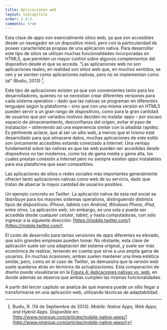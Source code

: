 ```yaml
---
title: Aplicaciones web
layout: subcapitulo
order: 2.4.2.
comments: true
---
```


Esta clase de _apps_ son esencialmente sitios web, ya que son accesibles desde un navegador en un dispositivo móvil, pero con la particularidad de poseer características propias de una aplicación nativa. Para desarrollar este tipo de sitios se utilizan muchas funcionalidades incorporadas en HTML5, que permiten un mayor control sobre algunos complementos del dispositivo desde el que se acceda. “Las aplicaciones web no son aplicaciones reales; en realidad son sitios web que, en muchos sentidos, se ven y se sienten como aplicaciones nativas, pero no se implementan como tal” (Budiu, 2013) [^fn-budiu_2013].

Este tipo de aplicaciones existen ya que son convenientes tanto para los desarrolladores, quienes no se necesitan crear diferentes versiones para cada sistema operativo – dado que las nativas se programan en diferentes lenguajes según la plataforma – sino que con una misma versión en HTML5 pueden servir a un gran rango de dispositivos, como para la gran cantidad de usuarios que por variados motivos deciden no instalar _apps_ – por escaso espacio de almacenamiento, desconfianza del origen, evitar el paso de instalación – obteniendo así una experiencia similar con la añadida rapidez. Es pertinente aclarar, que al ser un sitio web, a menos que el mismo esté desarrollado para que almacene datos, muchas aplicaciones de este estilo son únicamente accesibles estando conectado a Internet. Una ventaja fundamental sobre las nativas es que las web pueden ser accedidas desde dispositivos no tan modernos, como los de gama media y gama alta, los cuales prestan conexión a Internet pero no siempre existen _apps_ instalables para esa plataforma que sean compatibles.

Las aplicaciones de sitios o redes sociales más importantes generalmente ofrecen tanto aplicaciones nativas como web de su servicio, dado que tratan de abarcar la mayor cantidad de usuarios posibles.

Un ejemplo concreto es _Twitter_. La aplicación nativa de esta red social se distribuye para los mayores sistemas operativos, distinguiendo distintos tipos de dispositivos: _iPhone_, _tablets_ con _Android_, _Windows Phone_, _iPad_, entre otros. La aplicación web, sin embargo, es una sola y puede ser accedida desde cualquier _celular_, _tablet_, y hasta computadoras, con sólo ingresar a la siguiente dirección: [https://mobile.twitter.com/](https://mobile.twitter.com/).

El costo de desarrollo para tantas versiones de _apps_ diferentes es elevado, que sólo grandes empresas pueden tomar. No obstante, esta clase de aplicación suele ser una adaptación del sistema original, y suele ser más económica de realizar, teniendo en cuenta que sirve a una amplia gama de usuarios. En muchas ocasiones, ambas suelen mantener una línea estética similar, pero, como en el caso de _Twitter_, se demuestra que la versión web suele quedarse atrás en términos de actualizaciones. Esta comparación de diseño puede visualizarse en la [Figura 4: Aplicaciones nativas vs. web,](../../anexo) en donde además se observa que ambas cumplen las mismas funcionalidades.

A partir del tercer capítulo se analiza de qué manera puede un sitio llegar a transformarse en una aplicación web, utilizando técnicas de adaptabilidad.

[^fn-budiu_2013]: Budiu, R. (14 de Septiembre de 2013). _Mobile: Native Apps, Web Apps, and Hybrid Apps_. Disponible en: [http://www.nngroup.com/articles/mobile-native-apps/](http://www.nngroup.com/articles/mobile-native-apps/)
